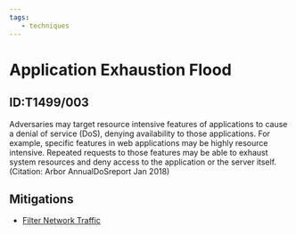 ```yaml
---
tags:
   - techniques
---
```

# Application Exhaustion Flood
## ID:T1499/003
Adversaries may target resource intensive features of applications to cause a denial of service (DoS), denying availability to those applications. For example, specific features in web applications may be highly resource intensive. Repeated requests to those features may be able to exhaust system resources and deny access to the application or the server itself.(Citation: Arbor AnnualDoSreport Jan 2018)
## Mitigations
* [Filter Network Traffic](/mitre/mitigations/M1037)
